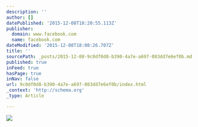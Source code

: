 ```yaml
---
description: ''
author: []
datePublished: '2015-12-08T18:20:55.113Z'
publisher:
  domain: www.facebook.com
  name: facebook.com
dateModified: '2015-12-08T18:08:26.707Z'
title: ''
sourcePath: _posts/2015-12-08-9c0df0d8-b390-4a7e-a697-083dd7e6ef0b.md
published: true
inFeed: true
hasPage: true
inNav: false
url: 9c0df0d8-b390-4a7e-a697-083dd7e6ef0b/index.html
_context: 'http://schema.org'
_type: Article

---
```

![](https://scontent-arn2-1.xx.fbcdn.net/hphotos-xaf1/v/t1.0-9/12311077_849490535170020_6851931730412407253_n.jpg?oh=a438cf1a2a50ed52106750d737872300&oe=57193490)
